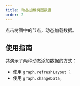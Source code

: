 ```yaml
---
title: 动态加载树图数据
order: 2
---
```


点击树图中的节点，动态加载数据。

## 使用指南

共演示了两种动态添加数据的方式：

- 使用 `graph.refreshLayout` ；
- 使用 `graph.changeData`。
